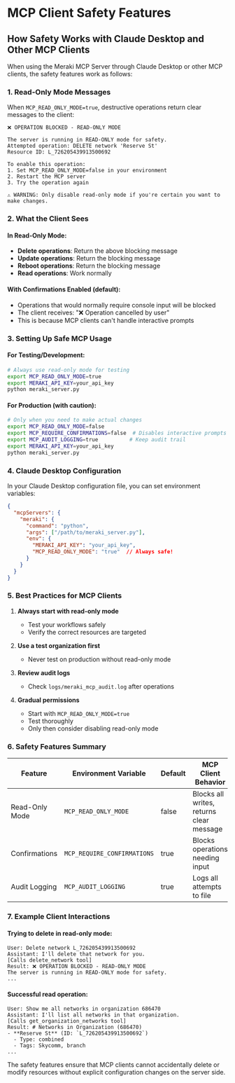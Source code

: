 # MCP Client Safety Features

## How Safety Works with Claude Desktop and Other MCP Clients

When using the Meraki MCP Server through Claude Desktop or other MCP clients, the safety features work as follows:

### 1. Read-Only Mode Messages

When `MCP_READ_ONLY_MODE=true`, destructive operations return clear messages to the client:

```
❌ OPERATION BLOCKED - READ-ONLY MODE

The server is running in READ-ONLY mode for safety.
Attempted operation: DELETE network 'Reserve St'
Resource ID: L_726205439913500692

To enable this operation:
1. Set MCP_READ_ONLY_MODE=false in your environment
2. Restart the MCP server
3. Try the operation again

⚠️ WARNING: Only disable read-only mode if you're certain you want to make changes.
```

### 2. What the Client Sees

#### In Read-Only Mode:
- **Delete operations**: Return the above blocking message
- **Update operations**: Return the blocking message
- **Reboot operations**: Return the blocking message
- **Read operations**: Work normally

#### With Confirmations Enabled (default):
- Operations that would normally require console input will be blocked
- The client receives: "❌ Operation cancelled by user"
- This is because MCP clients can't handle interactive prompts

### 3. Setting Up Safe MCP Usage

#### For Testing/Development:
```bash
# Always use read-only mode for testing
export MCP_READ_ONLY_MODE=true
export MERAKI_API_KEY=your_api_key
python meraki_server.py
```

#### For Production (with caution):
```bash
# Only when you need to make actual changes
export MCP_READ_ONLY_MODE=false
export MCP_REQUIRE_CONFIRMATIONS=false  # Disables interactive prompts
export MCP_AUDIT_LOGGING=true          # Keep audit trail
export MERAKI_API_KEY=your_api_key
python meraki_server.py
```

### 4. Claude Desktop Configuration

In your Claude Desktop configuration file, you can set environment variables:

```json
{
  "mcpServers": {
    "meraki": {
      "command": "python",
      "args": ["/path/to/meraki_server.py"],
      "env": {
        "MERAKI_API_KEY": "your_api_key",
        "MCP_READ_ONLY_MODE": "true"  // Always safe!
      }
    }
  }
}
```

### 5. Best Practices for MCP Clients

1. **Always start with read-only mode**
   - Test your workflows safely
   - Verify the correct resources are targeted

2. **Use a test organization first**
   - Never test on production without read-only mode

3. **Review audit logs**
   - Check `logs/meraki_mcp_audit.log` after operations

4. **Gradual permissions**
   - Start with `MCP_READ_ONLY_MODE=true`
   - Test thoroughly
   - Only then consider disabling read-only mode

### 6. Safety Features Summary

| Feature | Environment Variable | Default | MCP Client Behavior |
|---------|---------------------|---------|---------------------|
| Read-Only Mode | `MCP_READ_ONLY_MODE` | false | Blocks all writes, returns clear message |
| Confirmations | `MCP_REQUIRE_CONFIRMATIONS` | true | Blocks operations needing input |
| Audit Logging | `MCP_AUDIT_LOGGING` | true | Logs all attempts to file |

### 7. Example Client Interactions

#### Trying to delete in read-only mode:
```
User: Delete network L_726205439913500692
Assistant: I'll delete that network for you.
[Calls delete_network tool]
Result: ❌ OPERATION BLOCKED - READ-ONLY MODE
The server is running in READ-ONLY mode for safety.
...
```

#### Successful read operation:
```
User: Show me all networks in organization 686470
Assistant: I'll list all networks in that organization.
[Calls get_organization_networks tool]
Result: # Networks in Organization (686470)
- **Reserve St** (ID: `L_726205439913500692`)
  - Type: combined
  - Tags: Skycomm, branch
...
```

The safety features ensure that MCP clients cannot accidentally delete or modify resources without explicit configuration changes on the server side.